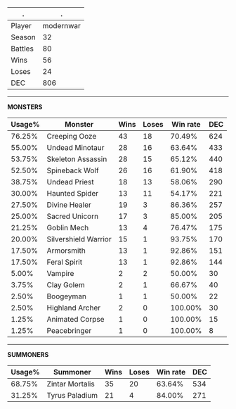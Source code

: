 .|.
|-|-
Player|modernwar
Season|32
Battles|80
Wins|56
Loses|24
DEC|806

---
**MONSTERS**

Usage%|Monster|Wins|Loses|Win rate|DEC|
-|-|-|-|-|-|
76.25%|Creeping Ooze|43|18|70.49%|624|
55.00%|Undead Minotaur|28|16|63.64%|433|
53.75%|Skeleton Assassin|28|15|65.12%|440|
52.50%|Spineback Wolf|26|16|61.90%|418|
38.75%|Undead Priest|18|13|58.06%|290|
30.00%|Haunted Spider|13|11|54.17%|221|
27.50%|Divine Healer|19|3|86.36%|257|
25.00%|Sacred Unicorn|17|3|85.00%|205|
21.25%|Goblin Mech|13|4|76.47%|175|
20.00%|Silvershield Warrior|15|1|93.75%|170|
17.50%|Armorsmith|13|1|92.86%|151|
17.50%|Feral Spirit|13|1|92.86%|144|
5.00%|Vampire|2|2|50.00%|30|
3.75%|Clay Golem|2|1|66.67%|40|
2.50%|Boogeyman|1|1|50.00%|22|
2.50%|Highland Archer|2|0|100.00%|30|
1.25%|Animated Corpse|1|0|100.00%|15|
1.25%|Peacebringer|1|0|100.00%|8|

---
**SUMMONERS**

Usage%|Summoner|Wins|Loses|Win rate|DEC|
-|-|-|-|-|-|
68.75%|Zintar Mortalis|35|20|63.64%|534|
31.25%|Tyrus Paladium|21|4|84.00%|271|
